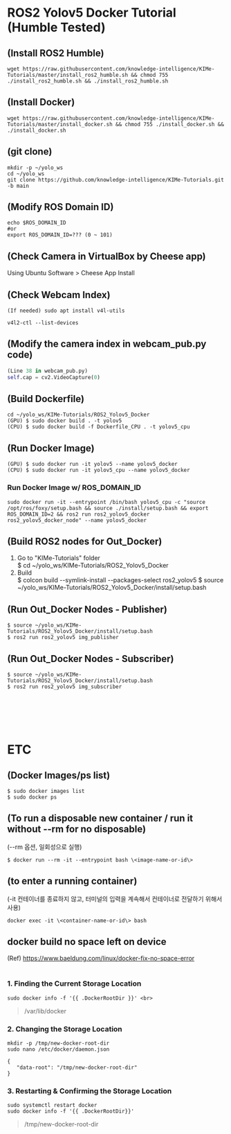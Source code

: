 # ROS2 Yolov5 Docker Tutorial (Humble Tested)


## (Install ROS2 Humble)
```shell
wget https://raw.githubusercontent.com/knowledge-intelligence/KIMe-Tutorials/master/install_ros2_humble.sh && chmod 755 ./install_ros2_humble.sh && ./install_ros2_humble.sh
```

## (Install Docker)
```shell
wget https://raw.githubusercontent.com/knowledge-intelligence/KIMe-Tutorials/master/install_docker.sh && chmod 755 ./install_docker.sh && ./install_docker.sh
```

## (git clone)
```shell
mkdir -p ~/yolo_ws
cd ~/yolo_ws
git clone https://github.com/knowledge-intelligence/KIMe-Tutorials.git -b main
```

## (Modify ROS Domain ID)
```shell
echo $ROS_DOMAIN_ID
#or
export ROS_DOMAIN_ID=??? (0 ~ 101)
```
## (Check Camera in VirtualBox by Cheese app)
Using Ubuntu Software > Cheese App Install

## (Check Webcam Index)
```shell
(If needed) sudo apt install v4l-utils
```
```shell
v4l2-ctl --list-devices
```
## (Modify the camera index in webcam_pub.py code)
```python
(Line 38 in webcam_pub.py)
self.cap = cv2.VideoCapture(0)
```

## (Build Dockerfile)
```shell
cd ~/yolo_ws/KIMe-Tutorials/ROS2_Yolov5_Docker
(GPU) $ sudo docker build . -t yolov5
(CPU) $ sudo docker build -f Dockerfile_CPU . -t yolov5_cpu
```

## (Run Docker Image)
```shell
(GPU) $ sudo docker run -it yolov5 --name yolov5_docker
(CPU) $ sudo docker run -it yolov5_cpu --name yolov5_docker
```
### Run Docker Image w/ ROS_DOMAIN_ID
```shell
sudo docker run -it --entrypoint /bin/bash yolov5_cpu -c "source /opt/ros/foxy/setup.bash && source ./install/setup.bash && export ROS_DOMAIN_ID=2 && ros2 run ros2_yolov5_docker ros2_yolov5_docker_node" --name yolov5_docker
```


## (Build ROS2 nodes for Out_Docker)
1. Go to "KIMe-Tutorials" folder <br>
$ cd ~/yolo_ws/KIMe-Tutorials/ROS2_Yolov5_Docker <br>
2. Build <br>
$ colcon build --symlink-install --packages-select ros2_yolov5
$ source ~/yolo_ws/KIMe-Tutorials/ROS2_Yolov5_Docker/install/setup.bash


## (Run Out_Docker Nodes - Publisher)
```shell
$ source ~/yolo_ws/KIMe-Tutorials/ROS2_Yolov5_Docker/install/setup.bash
$ ros2 run ros2_yolov5 img_publisher
```

## (Run Out_Docker Nodes - Subscriber)
```shell
$ source ~/yolo_ws/KIMe-Tutorials/ROS2_Yolov5_Docker/install/setup.bash
$ ros2 run ros2_yolov5 img_subscriber
```

<br><br><br><br>
# ETC

## (Docker Images/ps list)
```shell
$ sudo docker images list
$ sudo docker ps
```
## (To run a disposable new container / run it without --rm for no disposable)

(--rm 옵션, 일회성으로 실행) <br>
```shell
$ docker run --rm -it --entrypoint bash \<image-name-or-id\>
```

## (to enter a running container)
(-it 컨테이너를 종료하지 않고, 터미널의 입력을 계속해서 컨테이너로 전달하기 위해서 사용) <br>
```shell
docker exec -it \<container-name-or-id\> bash
```

## docker build no space left on device
(Ref) https://www.baeldung.com/linux/docker-fix-no-space-error
<br><br>
### 1. Finding the Current Storage Location
```shell
sudo docker info -f '{{ .DockerRootDir }}' <br>
```
> /var/lib/docker <br>

### 2. Changing the Storage Location
```shell
mkdir -p /tmp/new-docker-root-dir
sudo nano /etc/docker/daemon.json
```
```
{
   "data-root": "/tmp/new-docker-root-dir"
}
```
### 3. Restarting & Confirming the Storage Location
```shell
sudo systemctl restart docker
sudo docker info -f '{{ .DockerRootDir}}'
```
> /tmp/new-docker-root-dir
